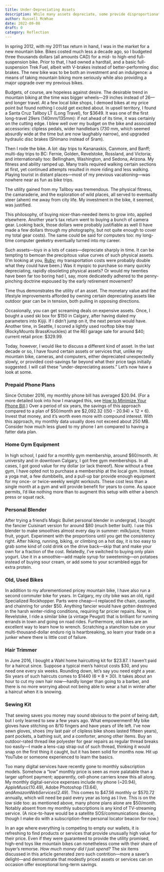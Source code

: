 ```yaml
---
title: Under-Depreciating Assets
description: While many assets depreciate, some provide disproportionately good value.
author: Russell McWhae
date: 2022-09-08
draft: 0
category: Reflection
---
```


In spring 2012, with my 2011 tax return in hand, I was in the market for a new mountain bike. Bikes costed much less a decade ago, so I budgeted three thousands dollars (all amounts CAD) for a mid- to high-end full-suspension bike. Prior to that, I had owned a hardtail, and a basic full-suspension Trek Fuel, albeit with V-brakes instead of better-performing disc brakes. The new bike was to be both an investment and an indulgence: a means of taking mountain biking more seriously while also providing a major upgrade over my previous bikes.

Budgets, of course, are hopeless against desire. The desirable trend in mountain biking at the time was bigger wheels—29 inches instead of 26—and longer travel. At a few local bike shops, I demoed bikes at my price point but found nothing I could get excited about. In upsell territory, I found a Santa Cruz Tallboy LT (Long Travel), for $3649. It was one of the first long-travel 29ers (140mm/135mm): if not ahead of its time, it was certainly on the cutting edge. I blew well over my budget on the bike and associated accessories: clipless pedals, wider handlebars (730 mm, which seemed absurdly wide at the time but are now laughably narrow), and upgraded hydraulic disc brakes (Shimano instead of Sram).

Then I rode the bike. A _lot_: day trips to Kananaskis, Canmore, and Banff; multi-day trips to BC: Fernie, Golden, Revelstoke, Rossland, and Victoria; and internationally too: Bellingham, Washington, and Sedona, Arizona. My fitness and ability ramped up. Many trails required walking certain sections at first, yet continued attempts resulted in more riding and less walking. Playing tourist in distant places—most of my previous vacationing—was nowhere near as fun as bike trips.

The utility gained from my Tallboy was tremendous. The physical fitness, the camaraderie, and the exploration of wild places, all served to eventually steer (ahem) me away from city life. My investment in the bike, it seemed, was justified.

This philosophy, of buying nicer-than-needed items to grow into, applied elsewhere. Another year’s tax return went to buying a bunch of camera gear. Looking back, those dollars were probably justifiable as well (I have made a few dollars through my photography, but not quite enough to cover my total gear costs). The same could be said for computers too: my long-time computer geeketry eventually turned into my career.

Such assets—_toys_ in a lots of cases—depreciate sharply in time. It can be tempting to bemoan the precipitous value curves of such physical assets. (I’m looking at you, [Ruby](/journal/goodbye-ruby-subie); my transportation costs were probably double what they could have been.) Was it myopic to purchase so many quickly depreciating, rapidly obsoleting physical assets? Or would my twenties have been far too boring had I, say, more dedicatedly adhered to the penny-pinching doctrine espoused by the early retirement movement?

Time thus demonstrates the utility of an asset. The monetary value and the lifestyle improvements afforded by owning certain depreciating assets like outdoor gear can be in tension, both pulling in opposing directions.

Occasionally, you can get screaming deals on expensive assets. Once, I bought a used ski box for $150 in Calgary, after having dialed my parameters into Kijiji. If I didn’t jump on it, the next person would have. Another time, in Seattle, I scored a lightly used rooftop bike tray (RockyMounts BrassKnuckles) at the REI garage sale for around $40; current retail price: $329.99.

Today, however, I would like to discuss a different kind of asset. In the last decade or so, I have found certain assets or services that, unlike my mountain bike, cameras, and computers, either depreciated unexpectedly slowly, or provided cost-savings far beyond what their price tags initially suggested. I will call these “under-depreciating assets.” Let’s now have a look at some.

### Prepaid Phone Plans

Since October 2016, my monthly phone bill has averaged $20.94. (For a more detailed look into how I managed this, see [How to Minimize Your Phone Bill](/journal/minimize-cell-phone).) Over a period of six years, the savings of this approach compared to a plan of $50/month are $2,092.32 ((50 - 20.94) × 12 × 6). Invest that money, and it’s worth even more with compound interest. With this approach, my monthly data usually does not exceed about 250 MB. Consider how much less glued to my phone I am compared to having a fatter data plan.

### Home Gym Equipment

In high school, I paid for a monthly gym membership, around $60/month. At university and in downtown Calgary, I got free gym memberships. In all cases, I got good value for my dollar (or lack thereof). Now without a free gym, I have opted not to purchase a membership at the local gym. Instead, a yoga mat, a few dumbbells, and a pull-up bar provide enough equipment for my once- or twice-weekly weight workouts. These cost less than a single month at a gym and will provide benefit for years to come. As space permits, I’d like nothing more than to augment this setup with either a bench press or squat rack.

### Personal Blender

After trying a friend’s Magic Bullet personal blender in undergrad, I bought the fancier Cuisinart version for around $80 (much better built). I use this blender to make smoothies almost every day in summer: milk/juice, frozen fruit, yogurt. Experiment with the proportions until you get the consistency right. After hiking, running, biking, or climbing on a hot day, it is too easy to grab some kind of cold drink on the drive back—skip that and make your own for a fraction of the cost. Relatedly, I’ve switched to buying only plain yogurt. Use it in a smoothie—add maple syrup for sweetening—on potatoes instead of buying sour cream, or add some to your scrambled eggs for extra protein.

### Old, Used Bikes

In addition to my aforementioned pricey mountain bike, I have also run a second commuter bike for years. In Calgary, my city bike was an old, rigid Specialized Rockhopper. Parts were cheap—I replaced the chain, cassette, and chainring for under $50. Anything fancier would have gotten destroyed in the harsh winter-riding conditions, requiring far pricier repairs. Now, in Revelstoke, I ride a similar bike (a vintage Peugot) that is brilliant for running errands in town and going on road rides. Furthermore, old bikes are an excellent way to learn how to wrench. Scratching a stanchion tube on your multi-thousand-dollar enduro rig is heartbreaking, so learn your trade on a junker where there is little cost of failure.

### Hair Trimmer

In June 2016, I bought a Wahl home haircutting kit for $23.87. I haven’t paid for a haircut since. Suppose a typical men’s haircut costs $30, and you need one every six weeks. Rounding down, let’s say you need eight a year. Six years of such haircuts comes to $1440 (6 × 8 × 30). It takes about an hour to cut my own hair now—hardly longer than going to a barber, and there is no more worrying about not being able to wear a hat in winter after a haircut when it is snowing.

### Sewing Kit

That sewing saves you money may sound obvious to the point of being daft, but I only learned to sew a few years ago. What empowerment! My bike gloves have stitching on 8/10 fingers and have years of life left. I’ve now sewn gloves, shoes (my last pair of clipless bike shoes lasted fifteen years), pant pockets, a bathing suit, and a comforter, among other items. Buy an outdoor-rated thread like polyester for gear repairs as regular thread breaks too easily—I made a lens-cap strap out of such thread, thinking it would snap on the first thing it caught, but it has been solid for months now. Hit up YouTube or someone experienced to learn the basics.

Too many digital services have recently gone to monthly subscription models. Somehow a “low” monthly price is seen as more palatable than a larger upfront payment; apparently, cell-phone carriers knew this all along. My monthly digital-service expenses include my phone (~$20.94), Apple Music ($10.49), Adobe Photoshop ($13.64), and Amazon Web Services ($2.49). This comes to $47.56 monthly or $570.72 annually, which will need be paid every year as long as I live. This is on the low side too: as mentioned above, many phone plans alone are $50/month. Notably absent from my monthly subscriptions is any kind of TV-streaming service. (A nice-to-have would be a satellite SOS/communications device, though I make do with a subscription-free personal locator beacon for now.)

In an age where everything is competing to empty our wallets, it is refreshing to find products or services that provide unusually high value for their price. Even if they were guaranteed to provide the utility promised, high-end toys like mountain bikes can nonetheless come with their share of buyer’s remorse. _How much money did I just spend?_ The six items discussed in this article generated zero such contrition—more a saver’s delight—and demonstrate that modestly priced assets or services can on occasion offer exceptional long-term savings.
